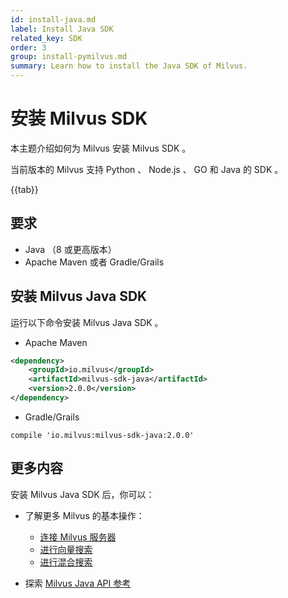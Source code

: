 ```yaml
---
id: install-java.md
label: Install Java SDK
related_key: SDK
order: 3
group: install-pymilvus.md
summary: Learn how to install the Java SDK of Milvus.
---
```


# 安装 Milvus SDK




本主题介绍如何为 Milvus 安装 Milvus SDK 。

当前版本的 Milvus 支持 Python 、 Node.js 、 GO 和 Java 的 SDK 。

{{tab}}

## 要求

- Java （8 或更高版本）
- Apache Maven 或者 Gradle/Grails

## 安装 Milvus Java SDK

运行以下命令安装 Milvus Java SDK 。

- Apache Maven

```xml
<dependency>
    <groupId>io.milvus</groupId>
    <artifactId>milvus-sdk-java</artifactId>
    <version>2.0.0</version>
</dependency>
```

- Gradle/Grails

```
compile 'io.milvus:milvus-sdk-java:2.0.0'
```

## 更多内容

安装 Milvus Java SDK 后，你可以：

- 了解更多 Milvus 的基本操作：
  - [连接 Milvus 服务器](manage_connection.md)
  - [进行向量搜索](search.md)
  - [进行混合搜索](hybridsearch.md)

- 探索 [Milvus Java API 参考](/api-reference/java/v{{var.milvus_java_sdk_version}}/index.html)

